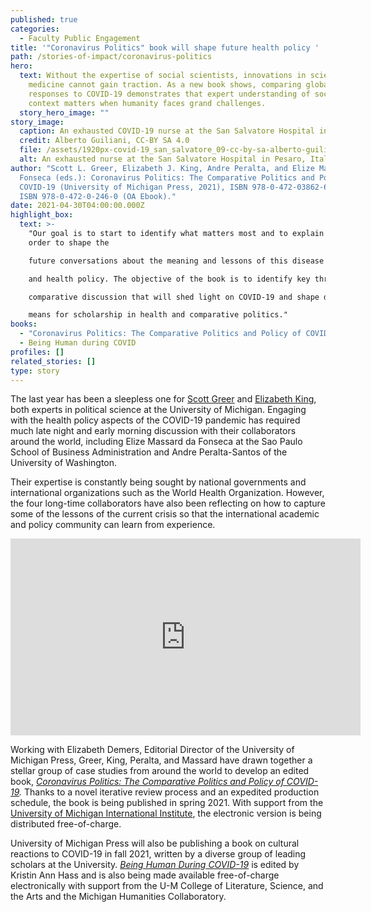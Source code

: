 ```yaml
---
published: true
categories:
  - Faculty Public Engagement
title: '"Coronavirus Politics" book will shape future health policy '
path: /stories-of-impact/coronavirus-politics
hero:
  text: Without the expertise of social scientists, innovations in science and
    medicine cannot gain traction. As a new book shows, comparing global
    responses to COVID-19 demonstrates that expert understanding of social
    context matters when humanity faces grand challenges.
  story_hero_image: ""
story_image:
  caption: An exhausted COVID-19 nurse at the San Salvatore Hospital in Pesaro, Italy
  credit: Alberto Guiliani, CC-BY SA 4.0
  file: /assets/1920px-covid-19_san_salvatore_09-cc-by-sa-alberto-guiliani_resized.jpg
  alt: An exhausted nurse at the San Salvatore Hospital in Pesaro, Italy
author: "Scott L. Greer, Elizabeth J. King, Andre Peralta, and Elize Massard da
  Fonseca (eds.): Coronavirus Politics: The Comparative Politics and Policy of
  COVID-19 (University of Michigan Press, 2021), ISBN 978-0-472-03862-6 (Pb);
  ISBN 978-0-472-0-246-0 (OA Ebook)."
date: 2021-04-30T04:00:00.000Z
highlight_box:
  text: >-
    "Our goal is to start to identify what matters most and to explain it in
    order to shape the

    future conversations about the meaning and lessons of this disease for comparative politics

    and health policy. The objective of the book is to identify key threads in the global

    comparative discussion that will shed light on COVID-19 and shape debates about what it

    means for scholarship in health and comparative politics."
books:
  - "Coronavirus Politics: The Comparative Politics and Policy of COVID-19"
  - Being Human during COVID
profiles: []
related_stories: []
type: story
---
```

The last year has been a sleepless one for [Scott Greer](https://sph.umich.edu/faculty-profiles/greer-scott.html) and [Elizabeth King](https://sph.umich.edu/faculty-profiles/king-elizabeth.html), both experts in political science at the University of Michigan. Engaging with the health policy aspects of the COVID-19 pandemic has required much late night and early morning discussion with their collaborators around the world, including Elize Massard da Fonseca at the Sao Paulo School of Business Administration and Andre Peralta-Santos of the University of Washington. 

Their expertise is constantly being sought by national governments and international organizations such as the World Health Organization. However, the four long-time collaborators have also been reflecting on how to capture some of the lessons of the current crisis so that the international academic and policy community can learn from experience. 

<iframe width="560" height="315" src="https://www.youtube.com/embed/5f6iWdgdVKs" title="YouTube video player" frameborder="0" allow="accelerometer; autoplay; clipboard-write; encrypted-media; gyroscope; picture-in-picture" allowfullscreen></iframe>
<br>

Working with Elizabeth Demers, Editorial Director of the University of Michigan Press, Greer, King, Peralta, and Massard have drawn together a stellar group of case studies from around the world to develop an edited book, *[Coronavirus Politics: The Comparative Politics and Policy of COVID-19](https://doi.org/10.3998/mpub.11927713).* Thanks to a novel iterative review process and an expedited production schedule, the book is being published in spring 2021. With support from the [University of Michigan International Institute](https://ii.umich.edu/ii), the electronic version is being distributed free-of-charge.

University of Michigan Press will also be publishing a book on cultural reactions to COVID-19 in fall 2021, written by a diverse group of leading scholars at the University. *[Being Human During COVID-19](https://www.press.umich.edu/12136619/being_human_during_covid)* is edited by Kristin Ann Hass and is also being made available free-of-charge electronically with support from the U-M College of Literature, Science, and the Arts and the Michigan Humanities Collaboratory.
